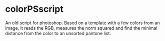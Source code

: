 # colorPSscript
An old script for photoshop. Based on a template with a few colors from an image, it reads the RGB, measures the norm squared and find the minimal distance from the color to an unsorted pantone list. 
